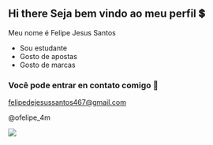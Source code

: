## Hi there Seja bem vindo ao meu perfil 💲

Meu nome é Felipe Jesus Santos

- Sou estudante
- Gosto de apostas
- Gosto de marcas

### Você pode entrar en contato comigo 📧
felipedejesussantos467@gmail.com

@ofelipe_4m

![](https://media1.tenor.com/m/cLjA_QYEHesAAAAC/grana.gif)
